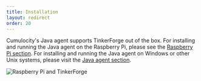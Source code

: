 ```yaml
---
title: Installation
layout: redirect
order: 20
---
```


Cumulocity's Java agent supports TinkerForge out of the box. For installing and running the Java agent on the Raspberry Pi, please see the [Raspberry Pi section](/guides/images/devices/raspberry-pi). For installing and running the Java agent on Windows or other Unix systems, please visit the [Java agent section](/guides/java/agents).

![Raspberry Pi and TinkerForge](/guides/images/devices/tinkerforge/tinkerforge.jpg)

